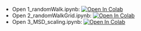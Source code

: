 - Open 1_randomWalk.ipynb: [![Open In Colab](https://colab.research.google.com/assets/colab-badge.svg)](https://colab.research.google.com/github/daiki-matsunaga/MathMeasurement2023/blob/main/lec05/1_randomWalk.ipynb)
- Open 2_randomWalkGrid.ipynb: [![Open In Colab](https://colab.research.google.com/assets/colab-badge.svg)](https://colab.research.google.com/github/daiki-matsunaga/MathMeasurement2023/blob/main/lec05/2_randomWalkGrid.ipynb)
- Open 3_MSD_scaling.ipynb: [![Open In Colab](https://colab.research.google.com/assets/colab-badge.svg)](https://colab.research.google.com/github/daiki-matsunaga/MathMeasurement2023/blob/main/lec05/3_MSD_scaling.ipynb)
